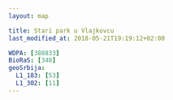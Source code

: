```yaml
---
layout: map

title: Stari park u Vlajkovcu
last_modified_at: 2018-05-21T19:19:12+02:00

WDPA: [388833]
BioRaS: [348]
geoSrbija:
  L1_183: [53]
  L1_302: [11]
---
```

